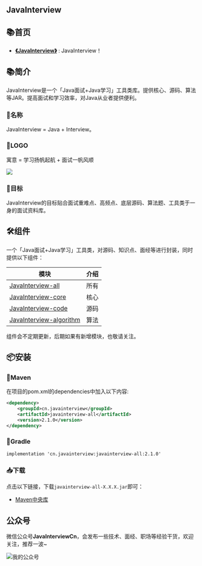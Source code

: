 ## JavaInterview
## 📚首页

- **[《JavaInterview》](https://javainterview.cn)** : JavaInterview！

## 📚简介
JavaInterview是一个「Java面试+Java学习」工具类库。提供核心、源码、算法等JAR。提高面试和学习效率，对Java从业者提供便利。

### 🎁名称

JavaInterview = Java + Interview。

### 🎁LOGO

寓意 = 学习扬帆起航 + 面试一帆风顺

![](https://javainterview.cn//assets/icon/logo2.1.000.png)

### 🍺目标

JavaInterview的目标贴合面试重难点、高频点、底层源码、算法题、工具类于一身的面试资料库。

## 🛠️组件

一个「Java面试+Java学习」工具类，对源码、知识点、面经等进行封装，同时提供以下组件：

| 模块                       |    介绍                                              |
| -------------------        |---------------------------------------------------- |
| [JavaInterview-all](https://javainterview.cn/interview/all/read)           |     所有                                             |
| [JavaInterview-core](https://javainterview.cn/interview/core/read)         |     核心                                             |
| [JavaInterview-code](https://javainterview.cn/interview/code/read)         |     源码                                              |
| [JavaInterview-algorithm](https://javainterview.cn/interview/algorithm/read)    |     算法                                            |

组件会不定期更新，后期如果有新增模块，也敬请关注。


## 📦安装

### 🍊Maven
在项目的pom.xml的dependencies中加入以下内容:

```xml
<dependency>
    <groupId>cn.javainterview</groupId>
    <artifactId>javainterview-all</artifactId>
    <version>2.1.0</version>
</dependency>
```

### 🍐Gradle
```
implementation 'cn.javainterview:javainterview-all:2.1.0'
```

### 📥下载

点击以下链接，下载`javainterview-all-X.X.X.jar`即可：

- [Maven中央库](https://repo1.maven.org/maven2/cn/javainterview/javainterview-all/2.1.0/)




## 公众号

微信公众号**JavaInterviewCn**，会发布一些技术、面经、职场等经验干货，欢迎关注，推荐一波~

![我的公众号](https://javainterview.cn/img/me/gzh.jpg)

